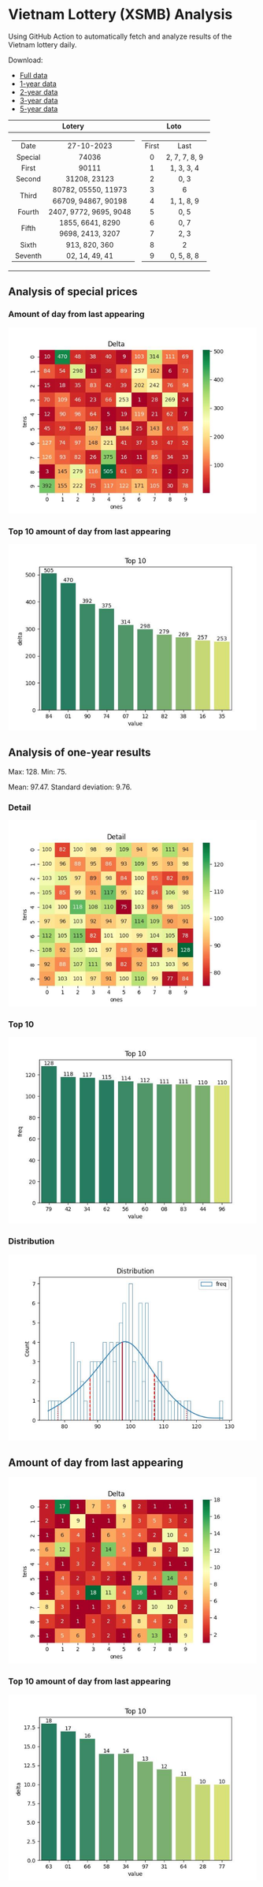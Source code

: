 # Vietnam Lottery (XSMB) Analysis

Using GitHub Action to automatically fetch and analyze results of the Vietnam lottery daily.

Download:

* [Full data](https://raw.githubusercontent.com/khiemdoan/vietnam-lottery-xsmb-analysis/main/results/xsmb.csv)
* [1-year data](https://raw.githubusercontent.com/khiemdoan/vietnam-lottery-xsmb-analysis/main/results/xsmb_1_year.csv)
* [2-year data](https://raw.githubusercontent.com/khiemdoan/vietnam-lottery-xsmb-analysis/main/results/xsmb_2_year.csv)
* [3-year data](https://raw.githubusercontent.com/khiemdoan/vietnam-lottery-xsmb-analysis/main/results/xsmb_3_year.csv)
* [5-year data](https://raw.githubusercontent.com/khiemdoan/vietnam-lottery-xsmb-analysis/main/results/xsmb_5_year.csv)

| Lotery      | Loto |
| :-----------: | :-----------: |
| <table><tr><td>Date</td><td>27-10-2023</td></tr><tr><td>Special</td><td>74036</td></tr><tr><td>First</td><td>90111</td></tr><tr><td>Second</td><td>31208, 23123</td></tr><tr><td rowspan="2">Third</td><td>80782, 05550, 11973</td></tr><tr><td>66709, 94867, 90198</td></tr><tr><td>Fourth</td><td>2407, 9772, 9695, 9048</td></tr><tr><td rowspan="2">Fifth</td><td>1855, 6641, 8290</td></tr><tr><td>9698, 2413, 3207</td></tr><tr><td>Sixth</td><td>913, 820, 360</td></tr><tr><td>Seventh</td><td>02, 14, 49, 41</td></tr></table> | <table><tr><td>First</td><td>Last</td></tr><tr><td>0</td><td>2, 7, 7, 8, 9</td></tr><tr><td>1</td><td>1, 3, 3, 4</td></tr><tr><td>2</td><td>0, 3</td></tr><tr><td>3</td><td>6</td></tr><tr><td>4</td><td>1, 1, 8, 9</td></tr><tr><td>5</td><td>0, 5</td></tr><tr><td>6</td><td>0, 7</td></tr><tr><td>7</td><td>2, 3</td></tr><tr><td>8</td><td>2</td></tr><tr><td>9</td><td>0, 5, 8, 8</td></tr></table> |


<h2>Analysis of special prices</h2>

<h3>Amount of day from last appearing</h3>

![Delta](images/special_delta.jpg)

<h3>Top 10 amount of day from last appearing</h3>

![Delta top 10](images/special_delta_top_10.jpg)

<h2>Analysis of one-year results</h2>

Max: 128. Min: 75.

Mean: 97.47. Standard deviation: 9.76.

<h3>Detail</h3>

![Detail](images/heatmap.jpg)

<h3>Top 10</h3>

![Top 10](images/top-10.jpg)

<h3>Distribution</h3>

![Distribution](images/distribution.jpg)

<h2>Amount of day from last appearing</h2>

![Delta](images/delta.jpg)

<h3>Top 10 amount of day from last appearing</h3>

![Delta top 10](images/delta_top_10.jpg)